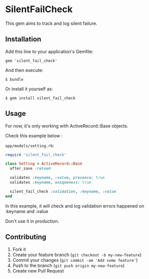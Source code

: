 # SilentFailCheck

This gem aims to track and log silent failure.

## Installation

Add this line to your application's Gemfile:

    gem 'silent_fail_check'

And then execute:

    $ bundle

Or install it yourself as:

    $ gem install silent_fail_check

## Usage

For now, it's only working with ActiveRecord::Base objects.

Check this example below :

`app/models/setting.rb`:

```ruby
require 'silent_fail_check'

class Setting < ActiveRecord::Base
  after_save :reload

  validates :keyname, :value, presence: true
  validates :keyname, uniqueness: true

  silent_fail_check :validation, :keyname, :value
end
```

In this example, it will check and log validation errors happened on :keyname and :value 

Don't use it in production.

## Contributing

1. Fork it
2. Create your feature branch (`git checkout -b my-new-feature`)
3. Commit your changes (`git commit -am 'Add some feature'`)
4. Push to the branch (`git push origin my-new-feature`)
5. Create new Pull Request
